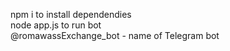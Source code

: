 npm i to install dependendies <br>
node app.js to run bot  <br>
@romawassExchange_bot - name of Telegram bot
